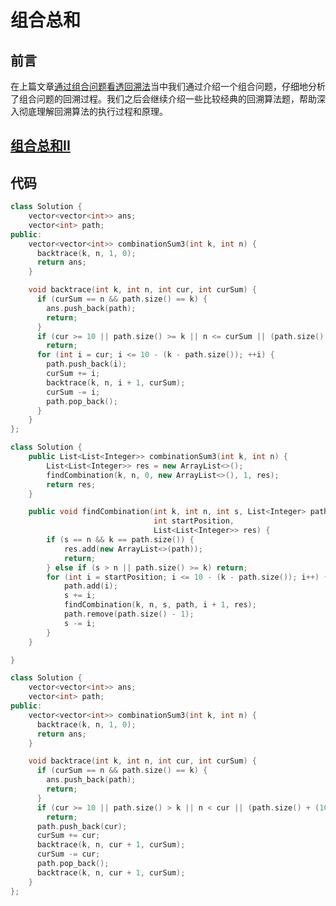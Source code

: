 # 组合总和

## 前言

在上篇文章[通过组合问题看透回溯法](https://mp.weixin.qq.com/s?__biz=Mzg3ODgyNDgwNg==&mid=2247486751&idx=1&sn=8e9cedd729d01ff8867fcb2c085ecbe3&chksm=cf0c9116f87b18002551eefcd773f4762d79d2c06614b304437bfcd382e14afa031d29cc4dcc&mpshare=1&scene=22&srcid=0921yRhazbXlqGuEZagKb0p9&sharer_sharetime=1663737871952&sharer_shareid=236a49567847c05f78e6b440ce6dabff#rd)当中我们通过介绍一个组合问题，仔细地分析了组合问题的回溯过程。我们之后会继续介绍一些比较经典的回溯算法题，帮助深入彻底理解回溯算法的执行过程和原理。

## [组合总和II](https://leetcode.cn/problems/combination-sum-ii/)







## 代码



```c++
class Solution {
    vector<vector<int>> ans;
    vector<int> path;
public:
    vector<vector<int>> combinationSum3(int k, int n) {
      backtrace(k, n, 1, 0);
      return ans;
    }

    void backtrace(int k, int n, int cur, int curSum) {
      if (curSum == n && path.size() == k) {
        ans.push_back(path);
        return;
      }
      if (cur >= 10 || path.size() >= k || n <= curSum || (path.size() + (10 - cur) + 1) < k)
        return;
      for (int i = cur; i <= 10 - (k - path.size()); ++i) {
        path.push_back(i);
        curSum += i;
        backtrace(k, n, i + 1, curSum);
        curSum -= i;
        path.pop_back();
      }
    }
};

```

```c++
class Solution {
    public List<List<Integer>> combinationSum3(int k, int n) {
        List<List<Integer>> res = new ArrayList<>();
        findCombination(k, n, 0, new ArrayList<>(), 1, res);
        return res;
    }

    public void findCombination(int k, int n, int s, List<Integer> path,
                                int startPosition,
                                List<List<Integer>> res) {
        if (s == n && k == path.size()) {
            res.add(new ArrayList<>(path));
            return;
        } else if (s > n || path.size() >= k) return;
        for (int i = startPosition; i <= 10 - (k - path.size()); i++) {
            path.add(i);
            s += i;
            findCombination(k, n, s, path, i + 1, res);
            path.remove(path.size() - 1);
            s -= i;
        }
    }

}
```

```C++
class Solution {
    vector<vector<int>> ans;
    vector<int> path;
public:
    vector<vector<int>> combinationSum3(int k, int n) {
      backtrace(k, n, 1, 0);
      return ans;
    }

    void backtrace(int k, int n, int cur, int curSum) {
      if (curSum == n && path.size() == k) {
        ans.push_back(path);
        return;
      }
      if (cur >= 10 || path.size() > k || n < cur || (path.size() + (10 - cur) + 1) < k)
        return;
      path.push_back(cur);
      curSum += cur;
      backtrace(k, n, cur + 1, curSum);
      curSum -= cur;
      path.pop_back();
      backtrace(k, n, cur + 1, curSum);
    }
};

```

